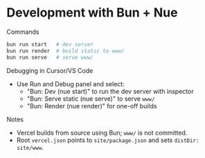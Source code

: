 # Development with Bun + Nue

Commands

```bash
bun run start   # dev server
bun run render  # build static to www/
bun run serve   # serve www/
```

Debugging in Cursor/VS Code
- Use Run and Debug panel and select:
  - "Bun: Dev (nue start)" to run the dev server with inspector
  - "Bun: Serve static (nue serve)" to serve `www/`
  - "Bun: Render (nue render)" for one-off builds

Notes
- Vercel builds from source using Bun; `www/` is not committed.
- Root `vercel.json` points to `site/package.json` and sets `distDir: site/www`.
